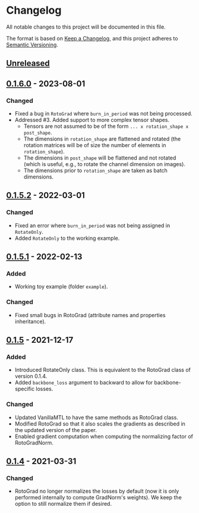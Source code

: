 # Changelog

All notable changes to this project will be documented in this file.

The format is based on [Keep a Changelog](https://keepachangelog.com/en/1.0.0/),
and this project adheres to [Semantic Versioning](https://semver.org/spec/v2.0.0.html).

## [Unreleased]

## [0.1.6.0] - 2023-08-01

### Changed

- Fixed a bug in `RotoGrad` where `burn_in_period` was not being processed.
- Addressed #3. Added support to more complex tensor shapes.
  - Tensors are not assumed to be of the form `... x rotation_shape x post_shape`.
  - The dimensions in `rotation_shape` are flattened and rotated (the rotation matrices will be of size the number of elements in `rotation_shape`).
  - The dimensions in `post_shape` will be flattened and not rotated (which is useful, e.g., to rotate the channel dimension on images).
  - The dimensions prior to `rotation_shape` are taken as batch dimensions.


## [0.1.5.2] - 2022-03-01

### Changed

- Fixed an error where `burn_in_period` was not being assigned in `RotateOnly`.
- Added `RotateOnly` to the working example.

## [0.1.5.1] - 2022-02-13

### Added

- Working toy example (folder `example`).

### Changed

- Fixed small bugs in RotoGrad (attribute names and properties inheritance).

## [0.1.5] - 2021-12-17

### Added

- Introduced RotateOnly class. This is equivalent to the RotoGrad class of version 0.1.4.
- Added `backbone_loss` argument to backward to allow for backbone-specific losses.

### Changed

- Updated VanillaMTL to have the same methods as RotoGrad class.
- Modified RotoGrad so that it also scales the gradients as described in the updated version of the paper.
- Enabled gradient computation when computing the normalizing factor of RotoGradNorm.
  
## [0.1.4] - 2021-03-31

### Changed

- RotoGrad no longer normalizes the losses by default (now it is only performed
  internally to compute GradNorm's weights). We keep the option to still normalize them 
  if desired.

[unreleased]: https://github.com/adrianjav/rotograd/compare/v0.1.6.0...HEAD
[0.1.4]: https://github.com/adrianjav/rotograd/compare/v0.1.3...v0.1.4
[0.1.5]: https://github.com/adrianjav/rotograd/compare/v0.1.4...v0.1.5
[0.1.5.1]: https://github.com/adrianjav/rotograd/compare/v0.1.5...v0.1.5.1
[0.1.5.2]: https://github.com/adrianjav/rotograd/compare/v0.1.5.1...v0.1.5.2
[0.1.6.0]: https://github.com/adrianjav/rotograd/compare/v0.1.5.2...v0.1.6.0
